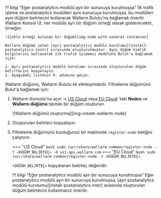 !!! bilgi "Eğer postanalytics modülü ayrı bir sunucuya kurulmuşsa"
    İlk trafik işleme ve postanalytics modülleri aynı sunucuya kurulmuşsa, bu modülleri aynı düğüm belirtecini kullanarak Wallarm Bulutu'na bağlamak önerilir. Wallarm Konsol UI, her modülü ayrı bir düğüm örneği olarak gösterecektir, örneğin:

    ![Çoklu örneği bulunan bir düğüm][img-node-with-several-instances]

    Wallarm düğümü zaten [ayrı postanalytics modülü kurulumu][install-postanalytics-instr] sırasında oluşturulmuştur. Aynı düğüm kimlik bilgilerini kullanarak ilk trafik işlemesi modülünü Bulut'a bağlamak için:

    1. Ayrı postanalytics modülü kurulumu sırasında oluşturulan düğüm belirtecini kopyalayın.
    1. Aşağıdaki listenin 4. adımına geçin.

Wallarm düğümü, Wallarm Bulutu ile etkileşimdedir. Filtreleme düğümünü Bulut'a bağlamak için:

1. Wallarm Konsolu'nu açın → [US Cloud](https://us1.my.wallarm.com/nodes) veya [EU Cloud](https://my.wallarm.com/nodes) 'taki **Nodes** ve **Wallarm düğümü** tipinde bir düğüm oluşturun.

    ![Wallarm düğümü oluşturma][img-create-wallarm-node]
1. Oluşturulan belirteci kopyalayın.
1. Filtreleme düğümünü kurduğunuz bir makinede `register-node` betiğini çalıştırın:
    
    === "US Cloud"
        ``` bash
        sudo /usr/share/wallarm-common/register-node -t <DÜĞÜM_BELİRTEÇ> -H us1.api.wallarm.com
        ```
    === "EU Cloud"
        ``` bash
        sudo /usr/share/wallarm-common/register-node -t <DÜĞÜM_BELİRTEÇ>
        ```
    
    `<DÜĞÜM_BELİRTEÇ>` kopyalanan belirteç değeridir.

    !!! bilgi "Eğer postanalytics modülü ayrı bir sunucuya kurulmuşsa"
        Eğer postanalytics modülü ayrı bir sunucuya kurulmuşsa, [ayrı postanalytics modülü kurulumu][install-postanalytics-instr] sırasında oluşturulan düğüm belirtecini kullanmanız önerilir.